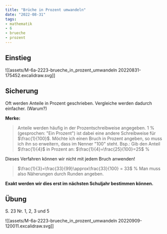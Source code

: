 ```yaml
---
title: "Brüche in Prozent umwandeln"
date: "2022-08-31"
tags:
- mathematik
- 6
- brueche
- prozent
---
```

## Einstieg
![[assets/M-6a-2223-brueche_in_prozent_umwandeln 20220831-175452.excalidraw.svg]]
<!-- %%[[assets/M-6a-2223-brueche_in_prozent_umwandeln 20220831-175452.excalidraw|🖋 Edit in Excalidraw]], and the [[assets/M-6a-2223-brueche_in_prozent_umwandeln 20220831-175451.excalidraw.dark.svg|dark exported image]]%% -->

## Sicherung
Oft werden Anteile in Prozent geschrieben. Vergleiche werden dadurch einfacher. (Warum?)

**Merke:**
> Anteile werden häufig in der Prozentschreibweise angegeben.
> $1$ \% (gesprochen: "Ein Prozent") ist dabei eine andere Schreibweise für $\frac{1}{100}$. 
> Möchte ich einen Bruch in Prozent angeben, so muss ich ihn so erweitern, dass im Nenner "100" steht.
> Bsp.:
> Gib den Anteil $\frac{1}{4}$ in Prozent an:
> $\frac{1}{4}=\frac{25}{100}=25$ %

Dieses Verfahren können wir nicht mit jedem Bruch anwenden!

> $\frac{1}{3}=\frac{33}{99}\approx\frac{33}{100} = 33$ %
> Man muss also Näherungen durch Runden angeben.

**Exakt werden wir dies erst im nächsten Schuljahr bestimmen können.**


## Übung
S. 23 Nr. 1, 2, 3 und 5

![[assets/M-6a-2223-brueche_in_prozent_umwandeln 20220909-120011.excalidraw.svg]]
<!-- %%[[assets/M-6a-2223-brueche_in_prozent_umwandeln 20220909-120011.excalidraw.md|🖋 Edit in Excalidraw]], and the [[assets/M-6a-2223-brueche_in_prozent_umwandeln 20220909-120011.excalidraw.dark.svg|dark exported image]]%% -->
